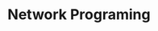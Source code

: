 ---
title: "Network Programing"
permalink: /categories/network-pg/
layout: category
author_profile: true
taxonomy: network-pg
---